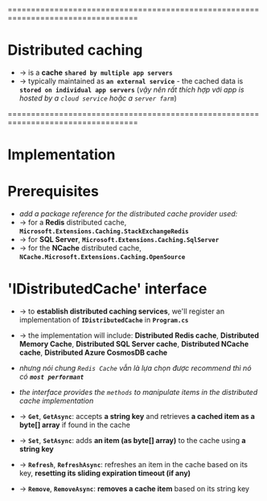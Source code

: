 ==================================================================================
# Distributed caching
* -> is a **cache** **`shared by multiple app servers`** 
* -> typically maintained as **`an external service`** - the cached data is **`stored on individual app servers`** (_vậy nên rất thích hợp với app is hosted by a `cloud service` hoặc a `server farm`_)

==================================================================================
# Implementation

# Prerequisites
* _add a package reference for the distributed cache provider used:_
* -> for a **Redis** distributed cache, **`Microsoft.Extensions.Caching.StackExchangeRedis`**
* -> for **SQL Server**, **`Microsoft.Extensions.Caching.SqlServer`**
* -> for the **NCache** distributed cache, **`NCache.Microsoft.Extensions.Caching.OpenSource`**

# 'IDistributedCache' interface 
* -> to **establish distributed caching services**, we'll register an implementation of **`IDistributedCache`** in **`Program.cs`**
* -> the implementation will include: **Distributed Redis cache**, **Distributed Memory Cache**, **Distributed SQL Server cache**, **Distributed NCache cache**, **Distributed Azure CosmosDB cache**
* _nhưng nói chung `Redis Cache` vẫn là lựa chọn được recommend thì nó có **`most performant`**_

* _the interface provides the `methods` to manipulate items in the distributed cache implementation_
* -> **`Get`**, **`GetAsync`**: accepts **a string key** and retrieves **a cached item as a byte[] array** if found in the cache
* -> **`Set`**, **`SetAsync`**: adds **an item (as byte[] array)** to the cache using **a string key**
* -> **`Refresh`**, **`RefreshAsync`**: refreshes an item in the cache based on its key, **resetting its sliding expiration timeout (if any)**
* -> **`Remove`**, **`RemoveAsync`**: **removes a cache item** based on its string key